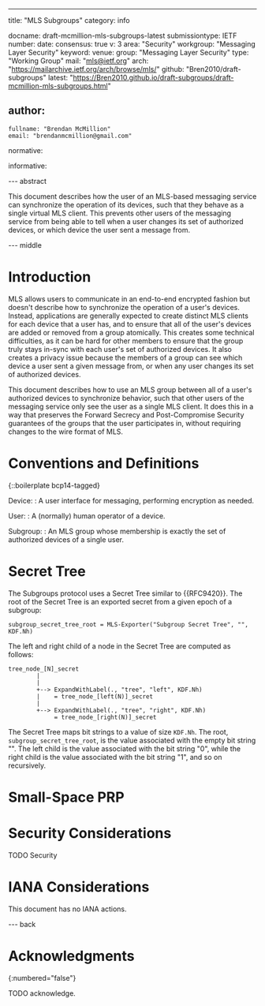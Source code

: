 ---
title: "MLS Subgroups"
category: info

docname: draft-mcmillion-mls-subgroups-latest
submissiontype: IETF
number:
date:
consensus: true
v: 3
area: "Security"
workgroup: "Messaging Layer Security"
keyword:
venue:
  group: "Messaging Layer Security"
  type: "Working Group"
  mail: "mls@ietf.org"
  arch: "https://mailarchive.ietf.org/arch/browse/mls/"
  github: "Bren2010/draft-subgroups"
  latest: "https://Bren2010.github.io/draft-subgroups/draft-mcmillion-mls-subgroups.html"

author:
 -
    fullname: "Brendan McMillion"
    email: "brendanmcmillion@gmail.com"

normative:

informative:


--- abstract

This document describes how the user of an MLS-based messaging service can
synchronize the operation of its devices, such that they behave as a single
virtual MLS client. This prevents other users of the messaging service from
being able to tell when a user changes its set of authorized devices, or which
device the user sent a message from.

--- middle

# Introduction

MLS allows users to communicate in an end-to-end encrypted fashion but doesn't
describe how to synchronize the operation of a user's devices. Instead,
applications are generally expected to create distinct MLS clients for each
device that a user has, and to ensure that all of the user's devices are added or
removed from a group atomically. This creates some technical difficulties, as it
can be hard for other members to ensure that the group truly stays in-sync with
each user's set of authorized devices. It also creates a privacy issue because
the members of a group can see which device a user sent a given message from, or
when any user changes its set of authorized devices.

This document describes how to use an MLS group between all of a user's
authorized devices to synchronize behavior, such that other users of the
messaging service only see the user as a single MLS client. It does this in a
way that preserves the Forward Secrecy and Post-Compromise Security guarantees
of the groups that the user participates in, without requiring changes to the
wire format of MLS.

# Conventions and Definitions

{::boilerplate bcp14-tagged}

Device:
: A user interface for messaging, performing encryption as needed.

User:
: A (normally) human operator of a device.

Subgroup:
: An MLS group whose membership is exactly the set of authorized devices of a single user.


# Secret Tree

The Subgroups protocol uses a Secret Tree similar to {{RFC9420}}. The root of
the Secret Tree is an exported secret from a given epoch of a subgroup:

~~~
subgroup_secret_tree_root = MLS-Exporter("Subgroup Secret Tree", "", KDF.Nh)
~~~

The left and right child of a node in the Secret Tree are computed as follows:

~~~ aasvg
tree_node_[N]_secret
        |
        |
        +--> ExpandWithLabel(., "tree", "left", KDF.Nh)
        |    = tree_node_[left(N)]_secret
        |
        +--> ExpandWithLabel(., "tree", "right", KDF.Nh)
             = tree_node_[right(N)]_secret
~~~

The Secret Tree maps bit strings to a value of size `KDF.Nh`. The root,
`subgroup_secret_tree_root`, is the value associated with the empty bit string
"". The left child is the value associated with the bit string "0", while the
right child is the value associated with the bit string "1", and so on
recursively.

# Small-Space PRP

# Security Considerations

TODO Security


# IANA Considerations

This document has no IANA actions.


--- back

# Acknowledgments
{:numbered="false"}

TODO acknowledge.
